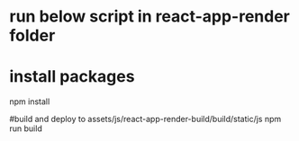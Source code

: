 # run below script in react-app-render folder
# install packages
npm install

#build and deploy to assets/js/react-app-render-build/build/static/js
npm run build